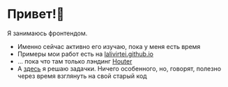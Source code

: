 # Привет!👋

Я занимаюсь фронтендом.

- Именно сейчас активно его изучаю, пока у меня есть время
- Примеры мои работ есть на [lalivirtei.github.io](//lalivirtei.github.io)
- ... пока что там только лэндинг [Houter](https://github.com/lalivirtei/houter)
- А [здесь](https://github.com/lalivirtei/edu) я решаю задачки. Ничего особенного, но, говорят, полезно через время взглянуть на свой старый код
